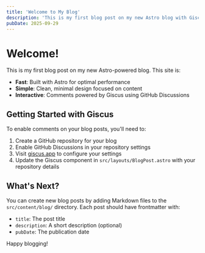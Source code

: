 ```yaml
---
title: 'Welcome to My Blog'
description: 'This is my first blog post on my new Astro blog with Giscus comments'
pubDate: 2025-09-29
---
```


# Welcome!

This is my first blog post on my new Astro-powered blog. This site is:

- **Fast**: Built with Astro for optimal performance
- **Simple**: Clean, minimal design focused on content
- **Interactive**: Comments powered by Giscus using GitHub Discussions

## Getting Started with Giscus

To enable comments on your blog posts, you'll need to:

1. Create a GitHub repository for your blog
2. Enable GitHub Discussions in your repository settings
3. Visit [giscus.app](https://giscus.app) to configure your settings
4. Update the Giscus component in `src/layouts/BlogPost.astro` with your repository details

## What's Next?

You can create new blog posts by adding Markdown files to the `src/content/blog/` directory. Each post should have frontmatter with:

- `title`: The post title
- `description`: A short description (optional)
- `pubDate`: The publication date

Happy blogging!
